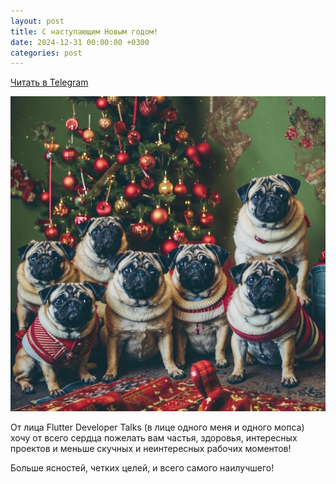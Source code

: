 ```yaml
---
layout: post
title: С наступающим Новым годом!
date: 2024-12-31 00:00:00 +0300
categories: post
---
```


[Читать в Telegram](https://t.me/fluttermiddlepodcast/366)

<img src="/assets/other/new_year_2025.jpg" width="720"/>

От лица Flutter Developer Talks (в лице одного меня и одного мопса) хочу от всего сердца пожелать вам частья, здоровья, интересных проектов и меньше скучных и неинтересных рабочих моментов!

Больше ясностей, четких целей, и всего самого наилучшего!
